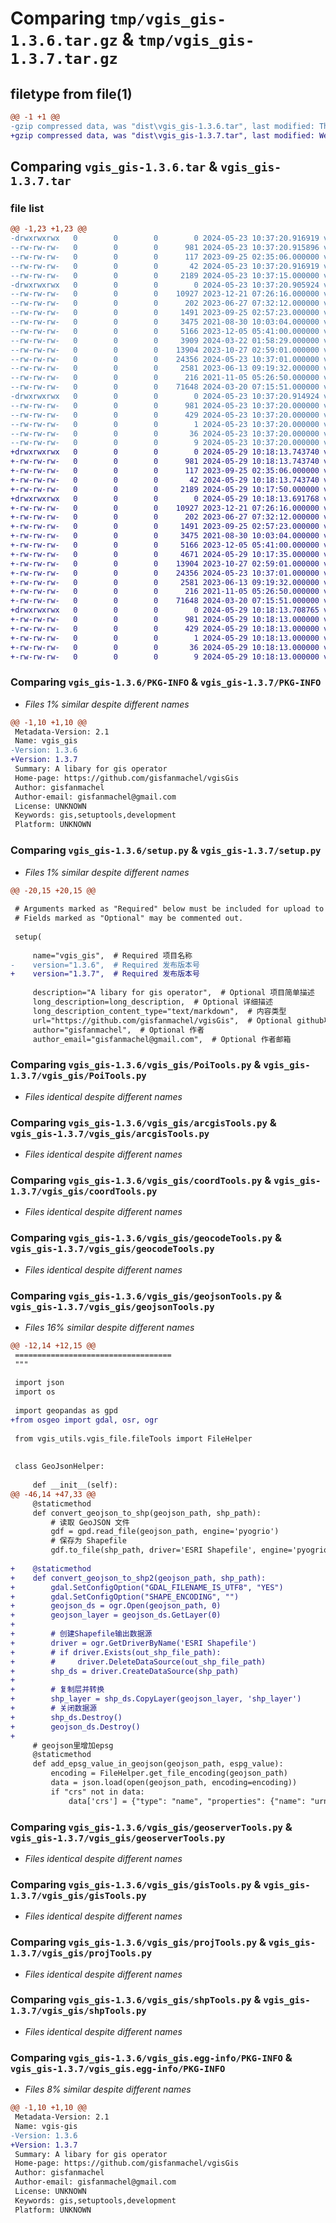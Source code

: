 # Comparing `tmp/vgis_gis-1.3.6.tar.gz` & `tmp/vgis_gis-1.3.7.tar.gz`

## filetype from file(1)

```diff
@@ -1 +1 @@
-gzip compressed data, was "dist\vgis_gis-1.3.6.tar", last modified: Thu May 23 10:37:20 2024, max compression
+gzip compressed data, was "dist\vgis_gis-1.3.7.tar", last modified: Wed May 29 10:18:13 2024, max compression
```

## Comparing `vgis_gis-1.3.6.tar` & `vgis_gis-1.3.7.tar`

### file list

```diff
@@ -1,23 +1,23 @@
-drwxrwxrwx   0        0        0        0 2024-05-23 10:37:20.916919 vgis_gis-1.3.6/
--rw-rw-rw-   0        0        0      981 2024-05-23 10:37:20.915896 vgis_gis-1.3.6/PKG-INFO
--rw-rw-rw-   0        0        0      117 2023-09-25 02:35:06.000000 vgis_gis-1.3.6/README.md
--rw-rw-rw-   0        0        0       42 2024-05-23 10:37:20.916919 vgis_gis-1.3.6/setup.cfg
--rw-rw-rw-   0        0        0     2189 2024-05-23 10:37:15.000000 vgis_gis-1.3.6/setup.py
-drwxrwxrwx   0        0        0        0 2024-05-23 10:37:20.905924 vgis_gis-1.3.6/vgis_gis/
--rw-rw-rw-   0        0        0    10927 2023-12-21 07:26:16.000000 vgis_gis-1.3.6/vgis_gis/PoiTools.py
--rw-rw-rw-   0        0        0      202 2023-06-27 07:32:12.000000 vgis_gis-1.3.6/vgis_gis/__init__.py
--rw-rw-rw-   0        0        0     1491 2023-09-25 02:57:23.000000 vgis_gis-1.3.6/vgis_gis/arcgisTools.py
--rw-rw-rw-   0        0        0     3475 2021-08-30 10:03:04.000000 vgis_gis-1.3.6/vgis_gis/coordTools.py
--rw-rw-rw-   0        0        0     5166 2023-12-05 05:41:00.000000 vgis_gis-1.3.6/vgis_gis/geocodeTools.py
--rw-rw-rw-   0        0        0     3909 2024-03-22 01:58:29.000000 vgis_gis-1.3.6/vgis_gis/geojsonTools.py
--rw-rw-rw-   0        0        0    13904 2023-10-27 02:59:01.000000 vgis_gis-1.3.6/vgis_gis/geoserverTools.py
--rw-rw-rw-   0        0        0    24356 2024-05-23 10:37:01.000000 vgis_gis-1.3.6/vgis_gis/gisTools.py
--rw-rw-rw-   0        0        0     2581 2023-06-13 09:19:32.000000 vgis_gis-1.3.6/vgis_gis/projTools.py
--rw-rw-rw-   0        0        0      216 2021-11-05 05:26:50.000000 vgis_gis-1.3.6/vgis_gis/qgisTools.py
--rw-rw-rw-   0        0        0    71648 2024-03-20 07:15:51.000000 vgis_gis-1.3.6/vgis_gis/shpTools.py
-drwxrwxrwx   0        0        0        0 2024-05-23 10:37:20.914924 vgis_gis-1.3.6/vgis_gis.egg-info/
--rw-rw-rw-   0        0        0      981 2024-05-23 10:37:20.000000 vgis_gis-1.3.6/vgis_gis.egg-info/PKG-INFO
--rw-rw-rw-   0        0        0      429 2024-05-23 10:37:20.000000 vgis_gis-1.3.6/vgis_gis.egg-info/SOURCES.txt
--rw-rw-rw-   0        0        0        1 2024-05-23 10:37:20.000000 vgis_gis-1.3.6/vgis_gis.egg-info/dependency_links.txt
--rw-rw-rw-   0        0        0       36 2024-05-23 10:37:20.000000 vgis_gis-1.3.6/vgis_gis.egg-info/requires.txt
--rw-rw-rw-   0        0        0        9 2024-05-23 10:37:20.000000 vgis_gis-1.3.6/vgis_gis.egg-info/top_level.txt
+drwxrwxrwx   0        0        0        0 2024-05-29 10:18:13.743740 vgis_gis-1.3.7/
+-rw-rw-rw-   0        0        0      981 2024-05-29 10:18:13.743740 vgis_gis-1.3.7/PKG-INFO
+-rw-rw-rw-   0        0        0      117 2023-09-25 02:35:06.000000 vgis_gis-1.3.7/README.md
+-rw-rw-rw-   0        0        0       42 2024-05-29 10:18:13.743740 vgis_gis-1.3.7/setup.cfg
+-rw-rw-rw-   0        0        0     2189 2024-05-29 10:17:50.000000 vgis_gis-1.3.7/setup.py
+drwxrwxrwx   0        0        0        0 2024-05-29 10:18:13.691768 vgis_gis-1.3.7/vgis_gis/
+-rw-rw-rw-   0        0        0    10927 2023-12-21 07:26:16.000000 vgis_gis-1.3.7/vgis_gis/PoiTools.py
+-rw-rw-rw-   0        0        0      202 2023-06-27 07:32:12.000000 vgis_gis-1.3.7/vgis_gis/__init__.py
+-rw-rw-rw-   0        0        0     1491 2023-09-25 02:57:23.000000 vgis_gis-1.3.7/vgis_gis/arcgisTools.py
+-rw-rw-rw-   0        0        0     3475 2021-08-30 10:03:04.000000 vgis_gis-1.3.7/vgis_gis/coordTools.py
+-rw-rw-rw-   0        0        0     5166 2023-12-05 05:41:00.000000 vgis_gis-1.3.7/vgis_gis/geocodeTools.py
+-rw-rw-rw-   0        0        0     4671 2024-05-29 10:17:35.000000 vgis_gis-1.3.7/vgis_gis/geojsonTools.py
+-rw-rw-rw-   0        0        0    13904 2023-10-27 02:59:01.000000 vgis_gis-1.3.7/vgis_gis/geoserverTools.py
+-rw-rw-rw-   0        0        0    24356 2024-05-23 10:37:01.000000 vgis_gis-1.3.7/vgis_gis/gisTools.py
+-rw-rw-rw-   0        0        0     2581 2023-06-13 09:19:32.000000 vgis_gis-1.3.7/vgis_gis/projTools.py
+-rw-rw-rw-   0        0        0      216 2021-11-05 05:26:50.000000 vgis_gis-1.3.7/vgis_gis/qgisTools.py
+-rw-rw-rw-   0        0        0    71648 2024-03-20 07:15:51.000000 vgis_gis-1.3.7/vgis_gis/shpTools.py
+drwxrwxrwx   0        0        0        0 2024-05-29 10:18:13.708765 vgis_gis-1.3.7/vgis_gis.egg-info/
+-rw-rw-rw-   0        0        0      981 2024-05-29 10:18:13.000000 vgis_gis-1.3.7/vgis_gis.egg-info/PKG-INFO
+-rw-rw-rw-   0        0        0      429 2024-05-29 10:18:13.000000 vgis_gis-1.3.7/vgis_gis.egg-info/SOURCES.txt
+-rw-rw-rw-   0        0        0        1 2024-05-29 10:18:13.000000 vgis_gis-1.3.7/vgis_gis.egg-info/dependency_links.txt
+-rw-rw-rw-   0        0        0       36 2024-05-29 10:18:13.000000 vgis_gis-1.3.7/vgis_gis.egg-info/requires.txt
+-rw-rw-rw-   0        0        0        9 2024-05-29 10:18:13.000000 vgis_gis-1.3.7/vgis_gis.egg-info/top_level.txt
```

### Comparing `vgis_gis-1.3.6/PKG-INFO` & `vgis_gis-1.3.7/PKG-INFO`

 * *Files 1% similar despite different names*

```diff
@@ -1,10 +1,10 @@
 Metadata-Version: 2.1
 Name: vgis_gis
-Version: 1.3.6
+Version: 1.3.7
 Summary: A libary for gis operator
 Home-page: https://github.com/gisfanmachel/vgisGis
 Author: gisfanmachel
 Author-email: gisfanmachel@gmail.com
 License: UNKNOWN
 Keywords: gis,setuptools,development
 Platform: UNKNOWN
```

### Comparing `vgis_gis-1.3.6/setup.py` & `vgis_gis-1.3.7/setup.py`

 * *Files 1% similar despite different names*

```diff
@@ -20,15 +20,15 @@
 
 # Arguments marked as "Required" below must be included for upload to PyPI.
 # Fields marked as "Optional" may be commented out.
 
 setup(
 
     name="vgis_gis",  # Required 项目名称
-    version="1.3.6",  # Required 发布版本号
+    version="1.3.7",  # Required 发布版本号
 
     description="A libary for gis operator",  # Optional 项目简单描述
     long_description=long_description,  # Optional 详细描述
     long_description_content_type="text/markdown",  # 内容类型
     url="https://github.com/gisfanmachel/vgisGis",  # Optional github项目地址
     author="gisfanmachel",  # Optional 作者
     author_email="gisfanmachel@gmail.com",  # Optional 作者邮箱
```

### Comparing `vgis_gis-1.3.6/vgis_gis/PoiTools.py` & `vgis_gis-1.3.7/vgis_gis/PoiTools.py`

 * *Files identical despite different names*

### Comparing `vgis_gis-1.3.6/vgis_gis/arcgisTools.py` & `vgis_gis-1.3.7/vgis_gis/arcgisTools.py`

 * *Files identical despite different names*

### Comparing `vgis_gis-1.3.6/vgis_gis/coordTools.py` & `vgis_gis-1.3.7/vgis_gis/coordTools.py`

 * *Files identical despite different names*

### Comparing `vgis_gis-1.3.6/vgis_gis/geocodeTools.py` & `vgis_gis-1.3.7/vgis_gis/geocodeTools.py`

 * *Files identical despite different names*

### Comparing `vgis_gis-1.3.6/vgis_gis/geojsonTools.py` & `vgis_gis-1.3.7/vgis_gis/geojsonTools.py`

 * *Files 16% similar despite different names*

```diff
@@ -12,14 +12,15 @@
 ===================================
 """
 
 import json
 import os
 
 import geopandas as gpd
+from osgeo import gdal, osr, ogr
 
 from vgis_utils.vgis_file.fileTools import FileHelper
 
 
 class GeoJsonHelper:
 
     def __init__(self):
@@ -46,14 +47,33 @@
     @staticmethod
     def convert_geojson_to_shp(geojson_path, shp_path):
         # 读取 GeoJSON 文件
         gdf = gpd.read_file(geojson_path, engine='pyogrio')
         # 保存为 Shapefile
         gdf.to_file(shp_path, driver='ESRI Shapefile', engine='pyogrio')
 
+    @staticmethod
+    def convert_geojson_to_shp2(geojson_path, shp_path):
+        gdal.SetConfigOption("GDAL_FILENAME_IS_UTF8", "YES")
+        gdal.SetConfigOption("SHAPE_ENCODING", "")
+        geojson_ds = ogr.Open(geojson_path, 0)
+        geojson_layer = geojson_ds.GetLayer(0)
+
+        # 创建Shapefile输出数据源
+        driver = ogr.GetDriverByName('ESRI Shapefile')
+        # if driver.Exists(out_shp_file_path):
+        #     driver.DeleteDataSource(out_shp_file_path)
+        shp_ds = driver.CreateDataSource(shp_path)
+
+        # 复制层并转换
+        shp_layer = shp_ds.CopyLayer(geojson_layer, 'shp_layer')
+        # 关闭数据源
+        shp_ds.Destroy()
+        geojson_ds.Destroy()
+
     # geojson里增加epsg
     @staticmethod
     def add_epsg_value_in_geojson(geojson_path, espg_value):
         encoding = FileHelper.get_file_encoding(geojson_path)
         data = json.load(open(geojson_path, encoding=encoding))
         if "crs" not in data:
             data['crs'] = {"type": "name", "properties": {"name": "urn:ogc:def:crs:EPSG::{}".format(espg_value)}}
```

### Comparing `vgis_gis-1.3.6/vgis_gis/geoserverTools.py` & `vgis_gis-1.3.7/vgis_gis/geoserverTools.py`

 * *Files identical despite different names*

### Comparing `vgis_gis-1.3.6/vgis_gis/gisTools.py` & `vgis_gis-1.3.7/vgis_gis/gisTools.py`

 * *Files identical despite different names*

### Comparing `vgis_gis-1.3.6/vgis_gis/projTools.py` & `vgis_gis-1.3.7/vgis_gis/projTools.py`

 * *Files identical despite different names*

### Comparing `vgis_gis-1.3.6/vgis_gis/shpTools.py` & `vgis_gis-1.3.7/vgis_gis/shpTools.py`

 * *Files identical despite different names*

### Comparing `vgis_gis-1.3.6/vgis_gis.egg-info/PKG-INFO` & `vgis_gis-1.3.7/vgis_gis.egg-info/PKG-INFO`

 * *Files 8% similar despite different names*

```diff
@@ -1,10 +1,10 @@
 Metadata-Version: 2.1
 Name: vgis-gis
-Version: 1.3.6
+Version: 1.3.7
 Summary: A libary for gis operator
 Home-page: https://github.com/gisfanmachel/vgisGis
 Author: gisfanmachel
 Author-email: gisfanmachel@gmail.com
 License: UNKNOWN
 Keywords: gis,setuptools,development
 Platform: UNKNOWN
```

